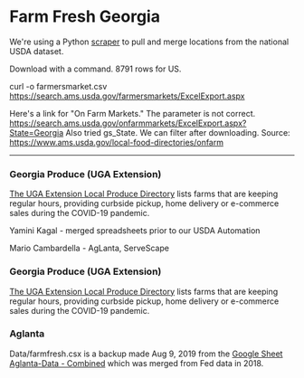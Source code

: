 # Farm Fresh Georgia

We're using a Python [scraper](../scraper) to pull and merge locations from the national USDA dataset.  

Download with a command. 8791 rows for US.

curl -o farmersmarket.csv https://search.ams.usda.gov/farmersmarkets/ExcelExport.aspx


Here's a link for "On Farm Markets." The parameter is not correct.
https://search.ams.usda.gov/onfarmmarkets/ExcelExport.aspx?State=Georgia
Also tried gs_State. We can filter after downloading.  Source:
https://www.ams.usda.gov/local-food-directories/onfarm

----

### Georgia Produce (UGA Extension)

[The UGA Extension Local Produce Directory](https://extension.uga.edu/ag-products-connection.html) lists farms that are keeping regular hours, providing curbside pickup, home delivery or e-commerce sales during the COVID-19 pandemic.  

Yamini Kagal - merged spreadsheets prior to our USDA Automation 

Mario Cambardella - AgLanta, ServeScape

### Georgia Produce (UGA Extension)

[The UGA Extension Local Produce Directory](https://extension.uga.edu/ag-products-connection.html) lists farms that are keeping regular hours, providing curbside pickup, home delivery or e-commerce sales during the COVID-19 pandemic.

### Aglanta

Data/farmfresh.csx is a backup made Aug 9, 2019 from the [Google Sheet Aglanta-Data - Combined](https://docs.google.com/spreadsheets/d/1GptBaQgTj1eHvy2xDbZLMSL9_T1f0JRSRPXvCCiP29c/edit#gid=2091880345) which was merged from Fed data in 2018.  

<!--
Sample of loading map from Google sheet using sheetsee.js: [indexworks.html](indexworks.html)  

Attempt to display using sheetsee.js [indexfresh.html](indexfresh.html).<br>
Not working. Try with another Google Sheet.  
-->
  
